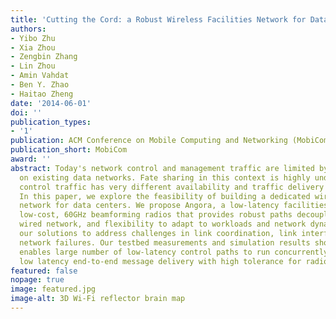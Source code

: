```yaml
---
title: 'Cutting the Cord: a Robust Wireless Facilities Network for Data Centers'
authors:
- Yibo Zhu
- Xia Zhou
- Zengbin Zhang
- Lin Zhou
- Amin Vahdat
- Ben Y. Zhao
- Haitao Zheng
date: '2014-06-01'
doi: ''
publication_types:
- '1'
publication: ACM Conference on Mobile Computing and Networking (MobiCom), 2014
publication_short: MobiCom
award: ''
abstract: Today's network control and management traffic are limited by their reliance
  on existing data networks. Fate sharing in this context is highly undesirable, since
  control traffic has very different availability and traffic delivery requirements.
  In this paper, we explore the feasibility of building a dedicated wireless facilities
  network for data centers. We propose Angora, a low-latency facilities network using
  low-cost, 60GHz beamforming radios that provides robust paths decoupled from the
  wired network, and flexibility to adapt to workloads and network dynamics. We describe
  our solutions to address challenges in link coordination, link interference and
  network failures. Our testbed measurements and simulation results show that Angora
  enables large number of low-latency control paths to run concurrently, while providing
  low latency end-to-end message delivery with high tolerance for radio and rack failures.
featured: false
nopage: true
image: featured.jpg
image-alt: 3D Wi-Fi reflector brain map
---
```

